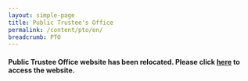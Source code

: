 ```yaml
---
layout: simple-page
title: Public Trustee's Office
permalink: /content/pto/en/
breadcrumb: PTO
---
```


#### Public Trustee Office website has been relocated. Please click [here](https://pto.mlaw.gov.sg) to access the website. 
